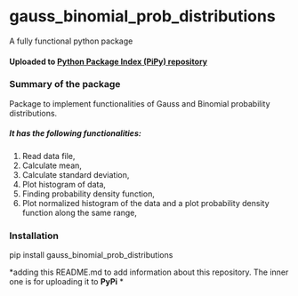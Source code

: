 # gauss_binomial_prob_distributions
A fully functional python package 
#### Uploaded to [Python Package Index (PiPy) repository](https://pypi.org/project/gauss-binomial-prob-distributions/)

### Summary of the package
Package to implement functionalities of Gauss and Binomial probability distributions. 

##### It has the following functionalities:
1. Read data file,
2. Calculate mean,
3. Calculate standard deviation,
4. Plot histogram of data,
5. Finding probability density function,
6. Plot normalized histogram of the data and a plot probability density function along the same range,

    
### Installation
pip install gauss_binomial_prob_distributions

*adding this README.md to add information about this repository. The inner one is for uploading it to **PyPi** *
